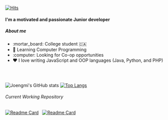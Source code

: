 
[![Hits](https://hits.seeyoufarm.com/api/count/incr/badge.svg?url=https%3A%2F%2Fgithub.com%2Fjeongmi0227%2Fhit-counter&count_bg=%2314305C&title_bg=%237CDBDD&icon=github.svg&icon_color=%230D4853&title=hits&edge_flat=false)](https://hits.seeyoufarm.com)

<!--![header](https://capsule-render.vercel.app/api?type=soft&color=0:EEFF00,100:a82da8&height=300&section=header&text=Jeongmi&fontSize=90)
-->

<h4>I'm a motivated and passionate Junior developer</h4>

<h5>About me</h5>
<ul>
  <li>:mortar_board: College student 🇨🇦</li>
  <li>🌱 Learning Computer Programming</li>
  <li>:computer: Looking for Co-op opportunities</li>
  <li>❤️ I love writing JavaScript and OOP languages (Java, Python, and PHP)
</ul>
<br><br>


![Joengmi's GitHub stats](https://github-readme-stats.vercel.app/api?username=jeongmi0227&show_icons=true&theme=dracula)&nbsp;[![Top Langs](https://github-readme-stats.vercel.app/api/top-langs/?username=jeongmi0227&layout=compact&theme=dracula)](https://github.com/jeongmi0227/github-readme-stats&theme=dracula)




<h6> Current Working Repository </h6>

[![Readme Card](https://github-readme-stats.vercel.app/api/pin/?username=jeongmi0227&repo=MERN-stack-MovieApp&theme=dracula&show_owner=jeongmi0227)](https://github.com/jeongmi0227/MERN-stack-MovieApps&theme=dracula&show_owner=jeongmi0227)&nbsp;&nbsp;&nbsp;[![Readme Card](https://github-readme-stats.vercel.app/api/pin/?username=jeongmi0227&repo=Learn-ModernProject_React&theme=dracula&show_owner=jeongmi0227)](https://github.com/jeongmi0227/Learn-ModernProject_React&theme=dracula&show_owner=jeongmi0227)



<!--
### Hi there 👋
**jeongmi0227/jeongmi0227** is a ✨ _special_ ✨ repository because its `README.md` (this file) appears on your GitHub profile.

Here are some ideas to get you started:

- 🔭 I’m currently working on ...
- 🌱 I’m currently learning ...
- 👯 I’m looking to collaborate on ...
- 🤔 I’m looking for help with ...
- 💬 Ask me about ...
- 📫 How to reach me: ...
- 😄 Pronouns: ...
- ⚡ Fun fact: ...
-->


